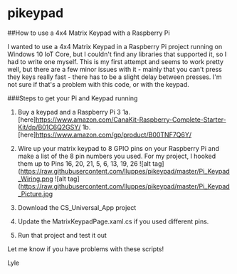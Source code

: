 # pikeypad
##How to use a 4x4 Matrix Keypad with a Raspberry Pi

I wanted to use a 4x4 Matrix Keypad in a Raspberry Pi project running on Windows 10 IoT Core, but I couldn't find any libraries that supported it, so I had to write one myself.  This is my first attempt and seems to work pretty well, but there are a few minor issues with it - mainly that you can't press they keys really fast - there has to be a slight delay between presses.  I'm not sure if that's a problem with this code, or with the keypad.  

###Steps to get your Pi and Keypad running
1. Buy a keypad and a Raspberry Pi 3
1a. [here]https://www.amazon.com/CanaKit-Raspberry-Complete-Starter-Kit/dp/B01C6Q2GSY/
1b. [here]https://www.amazon.com/gp/product/B00TNF7Q6Y/
2. Wire up your matrix keypad to 8 GPIO pins on your Raspberry Pi and make a list of the 8 pin numbers you used.
   For my project, I hooked them up to Pins 16, 20, 21, 5, 6, 13, 19, 26
![alt tag](https://raw.githubusercontent.com/lluppes/pikeypad/master/Pi_Keypad_Wiring.png
![alt tag](https://raw.githubusercontent.com/lluppes/pikeypad/master/Pi_Keypad_Picture.jpg

2. Download the CS_Universal_App project
3. Update the MatrixKeypadPage.xaml.cs if you used different pins.
4. Run that project and test it out

Let me know if you have problems with these scripts!

Lyle
